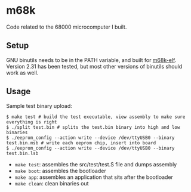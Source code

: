 # m68k
Code related to the 68000 microcomputer I built.
## Setup
GNU binutils needs to be in the PATH variable, and built for [m68k-elf](https://daveho.github.io/2012/10/26/m68k-elf-cross-compiler.html).  Version 2.31 has been tested, but most other versions of binutils should work as well.
## Usage
Sample test binary upload:
```
$ make test # build the test executable, view assembly to make sure everything is right
$ ./split test.bin # splits the test.bin binary into high and low binaries
$ ./eeprom_config --action write --device /dev/ttyUSB0 --binary test.bin.msb # write each eeprom chip, insert into board
$ ./eeprom_config --action write --device /dev/ttyUSB0 --binary test.bin.lsb
```
- `make test`: assembles the src/test/test.S file and dumps assembly
- `make boot`: assembles the bootloader
- `make app`: assembles an application that sits after the bootloader
- `make clean`: clean binaries out
